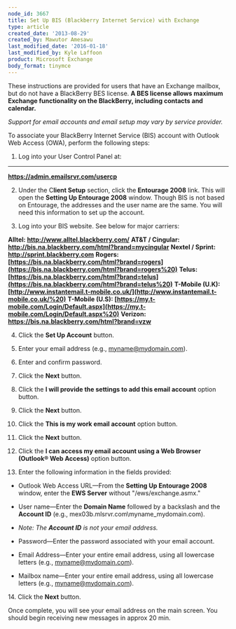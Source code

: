 ```yaml
---
node_id: 3667
title: Set Up BIS (Blackberry Internet Service) with Exchange
type: article
created_date: '2013-08-29'
created_by: Mawutor Amesawu
last_modified_date: '2016-01-18'
last_modified_by: Kyle Laffoon
product: Microsoft Exchange
body_format: tinymce
---
```


These instructions are provided for users that have an Exchange mailbox,
but do not have a BlackBerry BES license. **A BES license allows maximum
Exchange functionality on the BlackBerry, including contacts and
calendar.**

*Support for email accounts and email setup may vary by service
provider.*

To associate your BlackBerry Internet Service (BIS) account with Outlook
Web Access (OWA), perform the following steps:

1. Log into your User Control Panel at:
** **
**<https://admin.emailsrvr.com/usercp>**


2. Under the C**lient Setup** section, click the **Entourage 2008**
link. This will open the **Setting Up Entourage 2008** window. Though
BIS is not based on Entourage, the addresses and the user name are the
same. You will need this information to set up the account.

3. Log into your BIS website. See below for major carriers:

**Alltel: <http://www.alltel.blackberry.com/>**
**AT&T / Cingular:
<http://bis.na.blackberry.com/html?brand=mycingular>**
**Nextel / Sprint: <http://sprint.blackberry.com>**
**Rogers:
[https://bis.na.blackberry.com/html?brand=rogers](https://bis.na.blackberry.com/html?brand=rogers%20)**
**Telus:
[https://bis.na.blackberry.com/html?brand=telus](https://bis.na.blackberry.com/html?brand=telus%20)**
**T-Mobile (U.K):
[http://www.instantemail.t-mobile.co.uk/](http://www.instantemail.t-mobile.co.uk/%20)**
**T-Mobile (U.S):
[https://my.t-mobile.com/Login/Default.aspx](https://my.t-mobile.com/Login/Default.aspx%20)**
**Verizon: <https://bis.na.blackberry.com/html?brand=vzw>**

4. Click the **Set Up Account** button.

5. Enter your email address (e.g., myname@mydomain.com).

6. Enter and confirm password.

7. Click the **Next** button.

8. Click the **I will provide the settings to add this email account**
option button.

9. Click the **Next** button.

10. Click the **This is my work email account** option button.

11. Click the **Next** button.

12. Click the **I can access my email account using a Web Browser
(Outlook&reg; Web Access)** option button.

13. Enter the following information in the fields provided:


-   Outlook Web Access URL&mdash;From the **Setting Up Entourage 2008**
    window, enter the **EWS Server** without "/ews/exchange.asmx."


-   User name&mdash;Enter the **Domain Name** followed by a backslash and the
    **Account ID** (e.g., mex03b.mlsrvr.com\\myname\_mydomain.com).


-   *Note: The **Account ID** is not your email address.*


-   Password&mdash;Enter the password associated with your email account.


-   Email Address&mdash;Enter your entire email address, using all lowercase
    letters (e.g., myname@mydomain.com).


-   Mailbox name&mdash;Enter your entire email address, using all lowercase
    letters (e.g., myname@mydomain.com).



14\. Click the **Next** button.

Once complete, you will see your email address on the main screen. You
should begin receiving new messages in approx 20 min.

